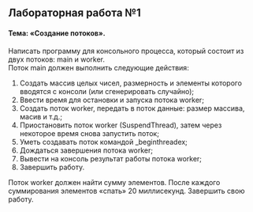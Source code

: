 ## Лабораторная работа №1 ##
#### Тема: «Создание потоков». ####
Написать программу для консольного процесса, который состоит из двух потоков: main и worker.  
Поток main должен выполнить следующие действия:
1. Создать массив целых чисел, размерность и элементы которого вводятся с консоли (или сгенерировать
случайно);
2. Ввести время для остановки и запуска потока worker;
3. Создать поток worker, передать в поток данные: размер маcсива, масив и т.д.;
4. Приостановить поток worker (SuspendThread), затем через некоторое время снова запустить поток;
5. Уметь создавать поток командой _beginthreadex;
6. Дождаться завершения потока worker;
7. Вывести на консоль результат работы потока worker;
8. Завершить работу.

Поток worker должен найти сумму элементов. После каждого суммирования элементов «спать» 20 миллисекунд. Завершить свою
работу.

